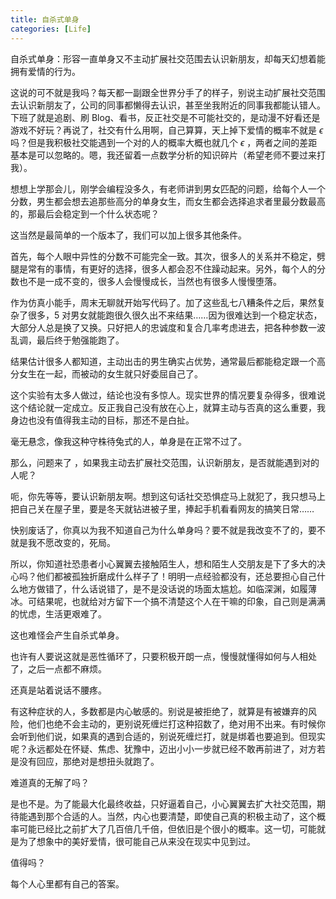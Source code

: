 ```yaml
---
title: 自杀式单身
categories: [Life]
---
```


自杀式单身：形容一直单身又不主动扩展社交范围去认识新朋友，却每天幻想着能拥有爱情的行为。

<!-- more -->

这说的可不就是我吗？每天都一副跟全世界分手了的样子，别说主动扩展社交范围去认识新朋友了，公司的同事都懒得去认识，甚至坐我附近的同事我都能认错人。下班了就是追剧、刷 Blog、看书，反正社交是不可能社交的，是动漫不好看还是游戏不好玩？再说了，社交有什么用啊，自己算算，天上掉下爱情的概率不就是 $\epsilon$ 吗？但是我积极社交能遇到一个对的人的概率大概也就几个 $\epsilon$ ，两者之间的差距基本是可以忽略的。嗯，我还留着一点数学分析的知识碎片（希望老师不要过来打我）。

想想上学那会儿，刚学会编程没多久，有老师讲到男女匹配的问题，给每个人一个分数，男生都会想去追那些高分的单身女生，而女生都会选择追求者里最分数最高的，那最后会稳定到一个什么状态呢？

这当然是最简单的一个版本了，我们可以加上很多其他条件。

首先，每个人眼中异性的分数不可能完全一致。其次，很多人的关系并不稳定，劈腿是常有的事情，有更好的选择，很多人都会忍不住躁动起来。另外，每个人的分数也不是一成不变的，很多人会慢慢成长，当然也有很多人慢慢堕落。

作为仿真小能手，周末无聊就开始写代码了。加了这些乱七八糟条件之后，果然复杂了很多，5 对男女就能跑很久很久出不来结果……因为很难达到一个稳定状态，大部分人总是换了又换。只好把人的忠诚度和复合几率考虑进去，把各种参数一波乱调，最后终于勉强能跑了。

结果估计很多人都知道，主动出击的男生确实占优势，通常最后都能稳定跟一个高分女生在一起，而被动的女生就只好委屈自己了。

这个实验有太多人做过，结论也没有多惊人。现实世界的情况要复杂得多，很难说这个结论就一定成立。反正我自己没有放在心上，就算主动与否真的这么重要，我身边也没有值得我主动的目标，那还不是白扯。

毫无悬念，像我这种守株待兔式的人，单身是在正常不过了。

那么，问题来了 ，如果我主动去扩展社交范围，认识新朋友，是否就能遇到对的人呢？

呃，你先等等，要认识新朋友啊。想到这句话社交恐惧症马上就犯了，我只想马上把自己关在屋子里，要是冬天就钻进被子里，捧起手机看看网友的搞笑日常……

快别废话了，你真以为我不知道自己为什么单身吗？要不就是我改变不了的，要不就是我不愿改变的，死局。

所以，你知道社恐患者小心翼翼去接触陌生人，想和陌生人交朋友是下了多大的决心吗？他们都被孤独折磨成什么样子了！明明一点经验都没有，还总要担心自己什么地方做错了，什么话说错了，是不是没话说的场面太尴尬。如临深渊，如履薄冰。可结果呢，也就给对方留下一个搞不清楚这个人在干嘛的印象，自己则是满满的忧虑，生活更艰难了。

这也难怪会产生自杀式单身。

也许有人要说这就是恶性循环了，只要积极开朗一点，慢慢就懂得如何与人相处了，之后一点都不麻烦。

还真是站着说话不腰疼。

有这种症状的人，多数都是内心敏感的。别说是被拒绝了，就算是有被嫌弃的风险，他们也绝不会主动的，更别说死缠烂打这种招数了，绝对用不出来。有时候你会听到他们说，如果真的遇到合适的，别说死缠烂打，就是绑着也要追到。但现实呢？永远都处在怀疑、焦虑、犹豫中，迈出小小一步就已经不敢再前进了，对方若是没有回应，那绝对是想扭头就跑了。

难道真的无解了吗？

是也不是。为了能最大化最终收益，只好逼着自己，小心翼翼去扩大社交范围，期待能遇到那个合适的人。当然，内心也要清楚，即使自己真的积极主动了，这个概率可能已经比之前扩大了几百倍几千倍，但依旧是个很小的概率。这一切，可能就是为了想象中的美好爱情，很可能自己从来没在现实中见到过。

值得吗？

每个人心里都有自己的答案。
